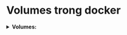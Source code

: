 # Volumes trong docker
<details>
  <summary>
  <b>Volumes: </b>
  </summary>
  
  + Volumes trong Docker là một tính năng cho phép bạn lưu trữ và chia sẻ dữ liệu giữa các container hoặc giữa container và máy chủ (host). Nó được sử dụng để duy trì dữ liệu của container ngay cả khi container bị dừng hoặc xóa.
  + <b> Cáclệnh cơ bản: </b>
      - Xem danh sách volumes: `docker volume ls`
      - Xóa volume: `docker volume rm my-volume`
  + <b> Tại sao nên dùng volumes? </b>
      - <b> Persist dữ liệu: </b> Dữ liệu trong container thường sẽ bị mất khi container bị xóa. Volumes giúp lưu trữ dữ liệu một cách lâu dài, ngay cả khi container không còn tồn tại.
      - <b> Chia sẻ dữ liệu giữa các container: </b> Nhiều container có thể sử dụng chung một volume để chia sẻ dữ liệu. Điều này rất hữu ích khi bạn có các container cần truy cập vào cùng một bộ dữ liệu.
      - <b> Tách biệt dữ liệu và ứng dụng: </b> Volumes giúp tách biệt dữ liệu khỏi container, giúp việc quản lý và sao lưu dữ liệu trở nên dễ dàng hơn.
      - <b> Hiệu suất tốt hơn: </b> Volumes được tối ưu hóa cho hiệu suất và thường nhanh hơn so với việc lưu trữ dữ liệu trực tiếp trên hệ thống tập tin của container (bind mounts).

  + <b> Cách sử dụng volumes: </b>
      1. Tạo volume: `docker volume create my-volume` 
      2. Gắn volume vào container:
          - Khi chạy container, bạn có thể gắn volume vào một thư mục trong container bằng tùy chọn -v hoặc --mount.
          - `docker run -d -v my-volume:/path/in/container my-image`
              + `my-volume` : Tên của volume mà bạn đã tạo.
              + `/path/in/container` : Đường dẫn trong container nơi volume sẽ được gắn.
          - EX:
              + Nếu bạn muốn lưu trữ dữ liệu trong thư mục /data của container:
              + `docker run -d -v my-volume:/data my-image `
      3. Bind mounts:
           - Ngoài ra, bạn cũng có thể gắn một thư mục từ máy chủ (host) vào container. Đây là dạng bind mounts:
           - `docker run -d -v /path/on/host:/path/in/container my-image`
              + `/path/on/host` : Thư mục trên máy chủ mà bạn muốn gắn.
              + `/path/in/container` : Thư mục tương ứng trong container.
      4. So sánh giữa volumes và bind mounts:
     
      5. Ví dụ cụ thể:
         - Giả sử bạn có một ứng dụng web lưu trữ dữ liệu vào thư mục /data bên trong container và bạn muốn dữ liệu được lưu trữ bền vững trên máy chủ của bạn. Bạn có thể sử dụng volume như sau:
              + `docker run -d -v my-volume:/data my-web-app`
         - Nếu bạn muốn sử dụng một thư mục cụ thể trên máy chủ (ví dụ /home/user/data), bạn có thể sử dụng bind mount:
              + `docker run -d -v /home/user/data:/data my-web-app`
</details>
